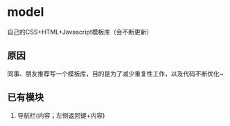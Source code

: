 # model
自己的CSS+HTML+Javascript模板库（会不断更新）
## 原因
同事、朋友推荐写一个模板库，目的是为了减少重复性工作，以及代码不断优化~
## 已有模块
1. 导航栏(内容；左侧返回键+内容)
